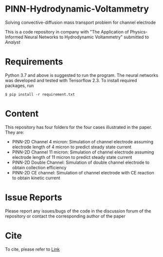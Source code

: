 # PINN-Hydrodynamic-Voltammetry
 Solving convective-diffusion mass transport problem for channel electrode

This is a code repository in company with "The Application of Physics-Informed Neural Networks to Hydrodynamic Voltammetry" submitted to *Analyst*

# Requirements
Python 3.7 and above is suggested to run the program. The neural networks was developed and tested with Tensorflow 2.3. To install required packages, run

```
$ pip install -r requirement.txt

```

# Content
This repository has four folders for the four cases illustrated in the paper. They are:
* PINN-2D Channel 4 micron: Simulation of channel electrode assuming electrode length of 4 micron to predict steady state current 
* PINN-2D Channel 11 micron: Simulation of channel electrode assuming electrode length of 11 micron to predict steady state current 
* PINN-2D Double Channel: Simulation of double channel electrode to obtain collection efficiency
* PINN-2D CE channel: Simulation of channel electrode with CE reaction to obtain kinetic current


# Issue Reports
Please report any issues/bugs of the code in the discussion forum of the repository or contact the corresponding author of the paper


# Cite
To cite, please refer to [Link](https://doi.org/10.1039/D2AN00456A)